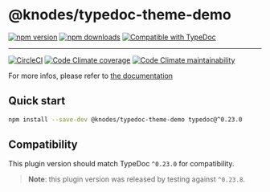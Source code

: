 <!-- HEADER -->
# @knodes/typedoc-theme-demo

[![npm version](https://img.shields.io/npm/v/@knodes/typedoc-theme-demo?style=for-the-badge)](https://www.npmjs.com/package/@knodes/typedoc-theme-demo)
[![npm downloads](https://img.shields.io/npm/dm/@knodes/typedoc-theme-demo?style=for-the-badge)](https://www.npmjs.com/package/@knodes/typedoc-theme-demo)
[![Compatible with TypeDoc](https://img.shields.io/badge/For%20typedoc-^0.23.0-green?logo=npm&style=for-the-badge)](https://www.npmjs.com/package/typedoc)

---

[![CircleCI](https://img.shields.io/circleci/build/github/KnodesCommunity/typedoc-plugins/main?style=for-the-badge)](https://circleci.com/gh/KnodesCommunity/typedoc-plugins/tree/main)
[![Code Climate coverage](https://img.shields.io/codeclimate/coverage-letter/KnodesCommunity/typedoc-plugins?style=for-the-badge)](https://codeclimate.com/github/KnodesCommunity/typedoc-plugins)
[![Code Climate maintainability](https://img.shields.io/codeclimate/maintainability/KnodesCommunity/typedoc-plugins?style=for-the-badge)](https://codeclimate.com/github/KnodesCommunity/typedoc-plugins)

For more infos, please refer to [the documentation](https://knodescommunity.github.io/typedoc-plugins/modules/_knodes_typedoc_theme_demo.html)
<!-- HEADER end -->


<!-- INSTALL -->
## Quick start

```sh
npm install --save-dev @knodes/typedoc-theme-demo typedoc@^0.23.0
```

## Compatibility

This plugin version should match TypeDoc `^0.23.0` for compatibility.

> **Note**: this plugin version was released by testing against `^0.23.8`.
<!-- INSTALL end -->
